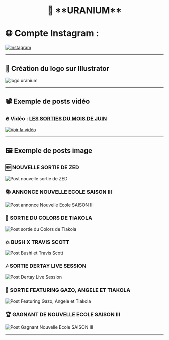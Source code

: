 <h1 align="center">🧪 **URANIUM** </h1>

# 🌐 Compte Instagram : 
[![Instagram](https://img.shields.io/badge/Instagram-%40urnaium.actu-006400?style=for-the-badge&logo=instagram&logoColor=white)](https://www.instagram.com/uranium.actu)

---

## 🎨 Création du logo sur **Illustrator**

![logo uranium](./logoUra.jpg)

---

## 📽️ Exemple de posts vidéo

### 🔥 Vidéo : [LES SORTIES DU MOIS DE JUIN](https://youtu.be/TQ7_IjM9RXk)

[![Voir la vidéo](https://img.shields.io/badge/Regarder%20la%20Vidéo-%20YouTube-FF0000?style=for-the-badge&logo=youtube&logoColor=white)](https://youtu.be/TQ7_IjM9RXk)

---

## 🖼️ Exemple de posts image

### 🆕 NOUVELLE SORTIE DE ZED

![Post nouvelle sortie de ZED](./zedSortie.jpg)

### 📚 ANNONCE NOUVELLE ECOLE SAISON III

![Post annonce Nouvelle Ecole SAISON III](./annonceNouvelleEcoleS3.jpg)

### 🎤 SORTIE DU COLORS DE TIAKOLA

![Post sortie du Colors de Tiakola](./tiakolaColors.jpg)

### 💥 BUSH X TRAVIS SCOTT

![Post Bushi et Travis Scott](./bushiXTravis.jpg)

### 🎶 SORTIE DERTAY LIVE SESSION

![Post Dertay Live Session](./dertayLiveSession.jpg)

### 👑 SORTIE FEATURING GAZO, ANGELE ET TIAKOLA

![Post Featuring Gazo, Angele et Tiakola](./takolaXAngeleXGazo.jpg)

### 🏆 GAGNANT DE NOUVELLE ECOLE SAISON III

![Post Gagnant Nouvelle Ecole SAISON III](./gagnantNouvelleEcole.jpg)

---
